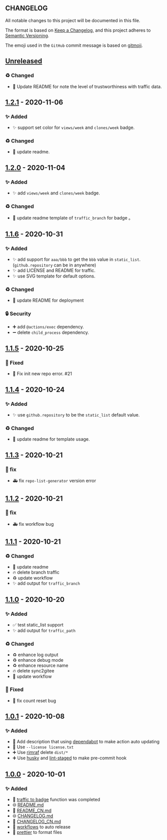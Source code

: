 ## CHANGELOG

All notable changes to this project will be documented in this file.

The format is based on [Keep a Changelog](https://keepachangelog.com/en/1.0.0/),
and this project adheres to [Semantic Versioning](https://semver.org/spec/v2.0.0.html).

The emoji used in the `GitHub` commit message is based on [gitmoji](https://gitmoji.carloscuesta.me/).

## [Unreleased]

### ♻️ Changed

- 📝 Update README for note the level of trustworthiness with traffic data.

## [1.2.1] - 2020-11-06

### ✨ Added

- ✨ support set color for `views/week` and `clones/week` badge.

### ♻️ Changed

- 📝 update readme.

## [1.2.0] - 2020-11-04

### ✨ Added

- ✨ add `views/week` and `clones/week` badge.

### ♻️ Changed

- 📝 update readme template of `traffic_branch` for badge 。

## [1.1.6] - 2020-10-31

### ✨ Added

- ✨ add support for `aaa/bbb` to get the `bbb` value in `static_list`. (`github.repository` can be in anywhere)
- ✨ add LICENSE and README for traffic.
- ✨ use SVG template for default options.

### ♻️ Changed

- 📝 update README for deployment

### 🔒 Security

- ➕ add `@actions/exec` dependency.
- ➖ delete `child_process` dependency.

## [1.1.5] - 2020-10-25

### 🐛 Fixed

- 🐛 Fix init new repo error. #21

## [1.1.4] - 2020-10-24

### ✨ Added

- ✨ use `github.repository` to be the `static_list` default value.

### ♻️ Changed

- 📝 update readme for template usage.

## [1.1.3] - 2020-10-21

### 🐛 fix

- 🚑 fix `repo-list-generator` version error

## [1.1.2] - 2020-10-21

### 🐛 fix

- 🚑 fix workflow bug

## [1.1.1] - 2020-10-21

### ♻️ Changed

- 📝 update readme
- 🔥 delete branch traffic
- ♻️ update workflow
- ✨ add output for `traffic_branch`

## [1.1.0] - 2020-10-20

### ✨ Added

- ✅ test static_list support
- ✨ add output for `traffic_path`

### ♻️ Changed

- ♻️ enhance log output
- ♻️ enhance debug mode
- ♻️ enhance resource name
- 🔥 delete sync2gitee
- 💚 update workflow

### 🐛 Fixed

- 🐛 fix count reset bug

## [1.0.1] - 2020-10-08

### ✨ Added

- 💬 Add description that using [dependabot](./.github/dependabot.yml) to make action auto updating
- 📄 Use `--license license.txt`
- ➕ Use [rimraf](https://github.com/isaacs/rimraf) delete `dist/*`
- ➕ Use [husky](https://github.com/typicode/husky) and [lint-staged](https://github.com/okonet/lint-stage) to make pre-commit hook

## [1.0.0] - 2020-10-01

### ✨ Added

- 🎉 [traffic to badge](https://github.com/marketplace/actions/traffic-to-badge) function was completed
- 🌐 [README.md](./README.md)
- 📝 [README_CN.md](./README_CN.md)
- 🌐 [CHANGELOG.md](./CHANGELOG.md)
- 📝 [CHANGELOG_CN.md](./CHANGELOG_CN.md)
- 👷 [workflows](./.github/workflows/autoRelease.yml) to auto release
- 👷 [prettier](./.prettierrc.json) to format files

[unreleased]: https://github.com/yi-Xu-0100/traffic-to-badge/compare/v1.2.1...HEAD
[1.2.1]: https://github.com/yi-Xu-0100/traffic-to-badge/tree/v1.2.1
[1.2.0]: https://github.com/yi-Xu-0100/traffic-to-badge/tree/v1.2.0
[1.1.6]: https://github.com/yi-Xu-0100/traffic-to-badge/tree/v1.1.6
[1.1.5]: https://github.com/yi-Xu-0100/traffic-to-badge/tree/v1.1.5
[1.1.4]: https://github.com/yi-Xu-0100/traffic-to-badge/tree/v1.1.4
[1.1.3]: https://github.com/yi-Xu-0100/traffic-to-badge/tree/v1.1.3
[1.1.2]: https://github.com/yi-Xu-0100/traffic-to-badge/tree/v1.1.2
[1.1.1]: https://github.com/yi-Xu-0100/traffic-to-badge/tree/v1.1.1
[1.1.0]: https://github.com/yi-Xu-0100/traffic-to-badge/tree/v1.1.0
[1.0.1]: https://github.com/yi-Xu-0100/traffic-to-badge/tree/v1.0.1
[1.0.0]: https://github.com/yi-Xu-0100/traffic-to-badge/tree/v1.1.0
